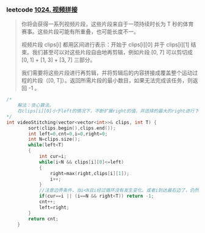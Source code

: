 ### leetcode [1024. 视频拼接](https://leetcode-cn.com/problems/video-stitching/)

> 你将会获得一系列视频片段，这些片段来自于一项持续时长为 T 秒的体育赛事。这些片段可能有所重叠，也可能长度不一。
>
> 视频片段 clips[i] 都用区间进行表示：开始于 clips[i][0] 并于 clips[i][1] 结束。我们甚至可以对这些片段自由地再剪辑，例如片段 [0, 7] 可以剪切成 [0, 1] + [1, 3] + [3, 7] 三部分。
>
> 我们需要将这些片段进行再剪辑，并将剪辑后的内容拼接成覆盖整个运动过程的片段（[0, T]）。返回所需片段的最小数目，如果无法完成该任务，则返回 -1 。
>

```cpp
/*
	解法：贪心算法。
	在clips[i][0]小于left的情况下，不断扩展right的值，并选择的最大的right进行下一次的扩展。
*/
int videoStitching(vector<vector<int>>& clips, int T) {
        sort(clips.begin(),clips.end());
        int left=0,cnt=0,i=0,right=0;
        int N=clips.size();
        while(left<T)
        {
            int cur=i;
            while(i<N && clips[i][0]<=left)
            {
                right=max(right,clips[i][1]);
                i++;
            }
            //注意边界条件，当i<N且i经过循环没有发生变化。或者i到达最右边了，仍然无法达到T,则返回-1。
            if(cur==i || (i==N && right<T)) return -1; 
            cnt++;
            left=right;
        }
        return cnt;
    }
```

